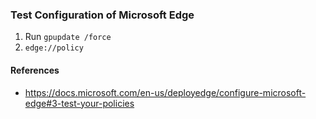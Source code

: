 ### Test Configuration of Microsoft Edge

1. Run `gpupdate /force`
2. `edge://policy`

#### References
- https://docs.microsoft.com/en-us/deployedge/configure-microsoft-edge#3-test-your-policies
